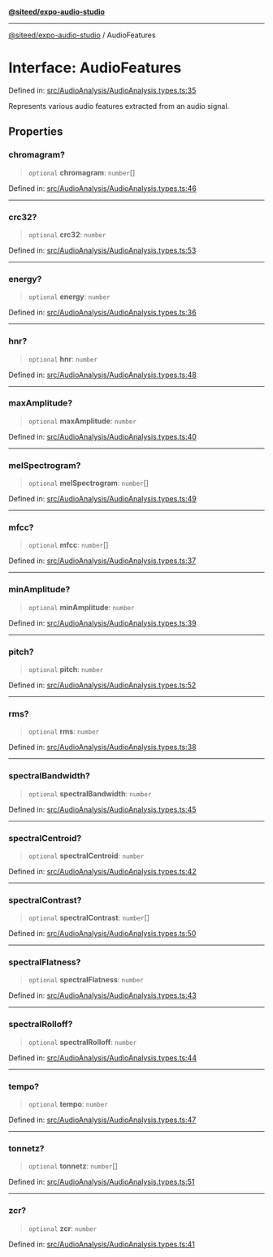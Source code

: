 [**@siteed/expo-audio-studio**](../README.md)

***

[@siteed/expo-audio-studio](../README.md) / AudioFeatures

# Interface: AudioFeatures

Defined in: [src/AudioAnalysis/AudioAnalysis.types.ts:35](https://github.com/deeeed/expo-audio-stream/blob/bbdd3decaa750fbf29d5ddaf443493cc894c7375/packages/expo-audio-studio/src/AudioAnalysis/AudioAnalysis.types.ts#L35)

Represents various audio features extracted from an audio signal.

## Properties

### chromagram?

> `optional` **chromagram**: `number`[]

Defined in: [src/AudioAnalysis/AudioAnalysis.types.ts:46](https://github.com/deeeed/expo-audio-stream/blob/bbdd3decaa750fbf29d5ddaf443493cc894c7375/packages/expo-audio-studio/src/AudioAnalysis/AudioAnalysis.types.ts#L46)

***

### crc32?

> `optional` **crc32**: `number`

Defined in: [src/AudioAnalysis/AudioAnalysis.types.ts:53](https://github.com/deeeed/expo-audio-stream/blob/bbdd3decaa750fbf29d5ddaf443493cc894c7375/packages/expo-audio-studio/src/AudioAnalysis/AudioAnalysis.types.ts#L53)

***

### energy?

> `optional` **energy**: `number`

Defined in: [src/AudioAnalysis/AudioAnalysis.types.ts:36](https://github.com/deeeed/expo-audio-stream/blob/bbdd3decaa750fbf29d5ddaf443493cc894c7375/packages/expo-audio-studio/src/AudioAnalysis/AudioAnalysis.types.ts#L36)

***

### hnr?

> `optional` **hnr**: `number`

Defined in: [src/AudioAnalysis/AudioAnalysis.types.ts:48](https://github.com/deeeed/expo-audio-stream/blob/bbdd3decaa750fbf29d5ddaf443493cc894c7375/packages/expo-audio-studio/src/AudioAnalysis/AudioAnalysis.types.ts#L48)

***

### maxAmplitude?

> `optional` **maxAmplitude**: `number`

Defined in: [src/AudioAnalysis/AudioAnalysis.types.ts:40](https://github.com/deeeed/expo-audio-stream/blob/bbdd3decaa750fbf29d5ddaf443493cc894c7375/packages/expo-audio-studio/src/AudioAnalysis/AudioAnalysis.types.ts#L40)

***

### melSpectrogram?

> `optional` **melSpectrogram**: `number`[]

Defined in: [src/AudioAnalysis/AudioAnalysis.types.ts:49](https://github.com/deeeed/expo-audio-stream/blob/bbdd3decaa750fbf29d5ddaf443493cc894c7375/packages/expo-audio-studio/src/AudioAnalysis/AudioAnalysis.types.ts#L49)

***

### mfcc?

> `optional` **mfcc**: `number`[]

Defined in: [src/AudioAnalysis/AudioAnalysis.types.ts:37](https://github.com/deeeed/expo-audio-stream/blob/bbdd3decaa750fbf29d5ddaf443493cc894c7375/packages/expo-audio-studio/src/AudioAnalysis/AudioAnalysis.types.ts#L37)

***

### minAmplitude?

> `optional` **minAmplitude**: `number`

Defined in: [src/AudioAnalysis/AudioAnalysis.types.ts:39](https://github.com/deeeed/expo-audio-stream/blob/bbdd3decaa750fbf29d5ddaf443493cc894c7375/packages/expo-audio-studio/src/AudioAnalysis/AudioAnalysis.types.ts#L39)

***

### pitch?

> `optional` **pitch**: `number`

Defined in: [src/AudioAnalysis/AudioAnalysis.types.ts:52](https://github.com/deeeed/expo-audio-stream/blob/bbdd3decaa750fbf29d5ddaf443493cc894c7375/packages/expo-audio-studio/src/AudioAnalysis/AudioAnalysis.types.ts#L52)

***

### rms?

> `optional` **rms**: `number`

Defined in: [src/AudioAnalysis/AudioAnalysis.types.ts:38](https://github.com/deeeed/expo-audio-stream/blob/bbdd3decaa750fbf29d5ddaf443493cc894c7375/packages/expo-audio-studio/src/AudioAnalysis/AudioAnalysis.types.ts#L38)

***

### spectralBandwidth?

> `optional` **spectralBandwidth**: `number`

Defined in: [src/AudioAnalysis/AudioAnalysis.types.ts:45](https://github.com/deeeed/expo-audio-stream/blob/bbdd3decaa750fbf29d5ddaf443493cc894c7375/packages/expo-audio-studio/src/AudioAnalysis/AudioAnalysis.types.ts#L45)

***

### spectralCentroid?

> `optional` **spectralCentroid**: `number`

Defined in: [src/AudioAnalysis/AudioAnalysis.types.ts:42](https://github.com/deeeed/expo-audio-stream/blob/bbdd3decaa750fbf29d5ddaf443493cc894c7375/packages/expo-audio-studio/src/AudioAnalysis/AudioAnalysis.types.ts#L42)

***

### spectralContrast?

> `optional` **spectralContrast**: `number`[]

Defined in: [src/AudioAnalysis/AudioAnalysis.types.ts:50](https://github.com/deeeed/expo-audio-stream/blob/bbdd3decaa750fbf29d5ddaf443493cc894c7375/packages/expo-audio-studio/src/AudioAnalysis/AudioAnalysis.types.ts#L50)

***

### spectralFlatness?

> `optional` **spectralFlatness**: `number`

Defined in: [src/AudioAnalysis/AudioAnalysis.types.ts:43](https://github.com/deeeed/expo-audio-stream/blob/bbdd3decaa750fbf29d5ddaf443493cc894c7375/packages/expo-audio-studio/src/AudioAnalysis/AudioAnalysis.types.ts#L43)

***

### spectralRolloff?

> `optional` **spectralRolloff**: `number`

Defined in: [src/AudioAnalysis/AudioAnalysis.types.ts:44](https://github.com/deeeed/expo-audio-stream/blob/bbdd3decaa750fbf29d5ddaf443493cc894c7375/packages/expo-audio-studio/src/AudioAnalysis/AudioAnalysis.types.ts#L44)

***

### tempo?

> `optional` **tempo**: `number`

Defined in: [src/AudioAnalysis/AudioAnalysis.types.ts:47](https://github.com/deeeed/expo-audio-stream/blob/bbdd3decaa750fbf29d5ddaf443493cc894c7375/packages/expo-audio-studio/src/AudioAnalysis/AudioAnalysis.types.ts#L47)

***

### tonnetz?

> `optional` **tonnetz**: `number`[]

Defined in: [src/AudioAnalysis/AudioAnalysis.types.ts:51](https://github.com/deeeed/expo-audio-stream/blob/bbdd3decaa750fbf29d5ddaf443493cc894c7375/packages/expo-audio-studio/src/AudioAnalysis/AudioAnalysis.types.ts#L51)

***

### zcr?

> `optional` **zcr**: `number`

Defined in: [src/AudioAnalysis/AudioAnalysis.types.ts:41](https://github.com/deeeed/expo-audio-stream/blob/bbdd3decaa750fbf29d5ddaf443493cc894c7375/packages/expo-audio-studio/src/AudioAnalysis/AudioAnalysis.types.ts#L41)
